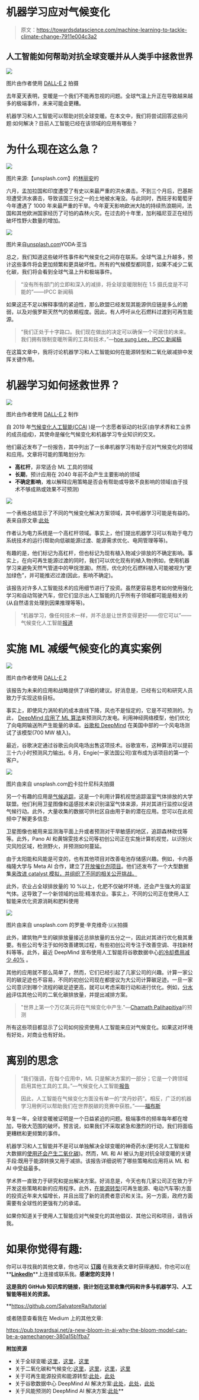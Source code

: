 # 机器学习应对气候变化

> 原文：<https://towardsdatascience.com/machine-learning-to-tackle-climate-change-7911e004c3a2>

## 人工智能如何帮助对抗全球变暖并从人类手中拯救世界

![](img/b45a62b5f028031620609cbd4c174de4.png)

图片由作者使用 [DALL-E 2](https://openai.com/dall-e-2/) 拍摄

去年夏天表明，变暖是一个我们不能再忽视的问题。全球气温上升正在导致越来越多的极端事件，未来可能会更糟。

机器学习和人工智能可以帮助对抗全球变暖。在本文中，我们将尝试回答这些问题:如何解决？目前人工智能已经在该领域的应用有哪些？

# **为什么现在这么急？**

![](img/97b346696c41d460263c5c33023572df.png)

图片来源:【unsplash.com】的[林丽安](https://unsplash.com/)的

六月，孟加拉国和印度遭受了有史以来最严重的洪水袭击。不到三个月后，巴基斯坦遭受洪水袭击，导致该国三分之一的土地被水淹没。与此同时，西班牙和葡萄牙今年遭遇了 1000 年来最严重的干旱。今年夏天影响欧洲大陆的持续热浪期间，法国和其他欧洲国家经历了可怕的森林火灾。在过去的十年里，加利福尼亚正在经历破坏性野火数量的增加。

![](img/6d97e5460e394674b728e2be97617cad.png)

图片来自[unsplash.com](https://unsplash.com/@adam_yod)YODA·亚当

总之，我们知道这些破坏性事件和气候变化之间存在联系。全球气温上升越多，预计这些事件将会更加频繁和更具破坏性。所有的气候模型都同意，如果不减少二氧化碳，我们将会看到全球气温上升和极端事件。

> “没有所有部门的立即和深入的减排，将全球变暖限制在 1.5 摄氏度是不可能的”——IPCC 新闻稿

如果这还不足以解释事情的紧迫性，那么欧盟已经发现其能源供应链是多么的脆弱，以及对俄罗斯天然气的依赖程度。因此，有人呼吁从化石燃料过渡到可再生能源。

> “我们正处于十字路口。我们现在做出的决定可以确保一个可居住的未来。我们拥有限制变暖所需的工具和技术，”—[hoe sung Lee，IPCC 新闻稿](https://www.ipcc.ch/2022/04/04/ipcc-ar6-wgiii-pressrelease/)

在这篇文章中，我将讨论机器学习和人工智能如何在能源转型和二氧化碳减排中发挥关键作用。

# **机器学习如何拯救世界？**

![](img/7189c2a7026a3d02f81515f0fbd3be46.png)

图片由作者使用 [DALL-E 2](https://openai.com/dall-e-2/) 制作

自 2019 年[气候变化人工智能(CCAI](https://www.climatechange.ai/about) )是一个志愿者驱动的社区(由学术界和工业界的成员组成)，其使命是催化气候变化和机器学习专业知识的交叉。

他们最近发布了一份报告，其中列出了一长串机器学习有助于应对气候变化的领域和应用。文章将可能的策略划分为:

*   **高杠杆**，非常适合 ML 工具的领域
*   **长期**，预计应用在 2040 年前不会产生主要影响的领域
*   **不确定影响**，难以解释应用策略是否会有帮助或导致不良影响的领域(由于技术不够成熟或效果不可预测)

![](img/8a9be5dd06550c9e59d454908104d5d8.png)

一个表格总结显示了不同的气候变化解决方案领域，其中机器学习可能是有益的。表来自原文章:[此处](https://arxiv.org/pdf/1906.05433.pdf)

作者认为电力系统是一个高杠杆领域。事实上，他们提出机器学习可以有助于电力系统技术的运行(帮助向低碳能源过渡、能源需求优化、电网管理等等)。

有趣的是，他们标记为高杠杆，但也标记为现有植入物减少排放的不确定影响。事实上，在向可再生能源过渡的同时，我们可以优化现有的植入物(例如，使用机器学习来避免天然气管道中的甲烷泄漏)。然而，优化的化石燃料植入可能被视为“更加绿色”，并可能推迟过渡(因此，影响不确定)。

该报告对许多人工智能技术的应用细节进行了投资。虽然更容易思考如何使用强化学习和自动驾驶汽车，但它们显示出人工智能的几乎所有子领域都可能是相关的(从自然语言处理到因果推理等等)。

> “机器学习，像任何技术一样，并不总是让世界变得更好——但它可以”——气候变化人工智能[报道](https://arxiv.org/pdf/1906.05433.pdf)

# **实施 ML 减缓气候变化的真实案例**

![](img/8cfddb2ead0cfea2b559fd39bed4a65e.png)

图片由作者使用 [DALL-E 2](https://openai.com/dall-e-2/)

该报告为未来的应用和战略提供了详细的建议。好消息是，已经有公司和研究人员致力于实现这些目标。

事实上，即使风力涡轮机的成本直线下降，风也不是恒定的，它是不可预测的。为此， [DeepMind 应用了 ML 算法](https://www.deepmind.com/blog/machine-learning-can-boost-the-value-of-wind-energy)来预测风力发电。利用神经网络模型，他们优化了向电网输送所产生能量的承诺。[谷歌和 DeepMind](https://blog.google/technology/ai/machine-learning-can-boost-value-wind-energy/) 在美国中部的一个风电场测试了该模型(700 MW 植入)。

最近，谷歌决定通过谷歌云向风电场出售这项技术。谷歌宣布，这种算法可以提前三十六小时预测风力输出。6 月，Engie(一家法国公司)宣布成为该项目的第一个客户。

![](img/0e62e886c65163c9d94de883602cde91.png)

图片由来自 unsplash.com[的](https://unsplash.com/)卡拉什尼科夫拍摄

另一个有趣的应用是[气候追踪](https://climatetrace.org/)，这是一个利用计算机视觉追踪温室气体排放的大学联盟。他们利用卫星图像和遥感技术来识别温室气体来源，并对其进行监控以促进气候行动。此外，大量收集的数据可供社区自由用于新的潜在应用。您可以在此视频中了解更多信息:

卫星图像也被用来监测海平面上升或者预测对干旱敏感的地区，追踪森林砍伐等等。此外，Pano AI 和黄锦雯技术公司等初创公司正在实施计算机视觉，以识别火灾风险区域，检测野火，并预测如何蔓延。

由于太阳能和风能是可变的，也有其他项目对改善电池存储感兴趣。例如，卡内基梅隆大学与 Meta AI 合作，建立了[开放催化剂项目](https://opencatalystproject.org/index.html)。他们还发布了一个大型数据集[来改进 catalyst 模拟，并组织了不同的相关公开挑战。](https://github.com/Open-Catalyst-Project/ocp/blob/main/DATASET.md)

此外，农业占全球排放量的 10 %以上，化肥不仅破坏环境，还会产生强大的温室气体。这导致了一个新领域的出现:精准农业。事实上，不同的公司正在使用人工智能来优化资源消耗和肥料使用

![](img/4773b0ac980ae27c2abbd589fcbc92d9.png)

图片由来自 unsplash.com 的罗曼·辛克维奇·🇺🇦拍摄

此外，建筑物产生的碳排放量接近总排放量的五分之一，因此对其进行优化极其重要。有些公司专注于如何改善建筑过程，有些初创公司专注于改善空调、寻找新材料等等。此外，最近 DeepMind 宣布使用人工智能将谷歌数据中心[的冷却费用减少 40%](https://www.deepmind.com/blog/deepmind-ai-reduces-google-data-centre-cooling-bill-by-40) 。

其他的应用就不那么简单了，然而，它们已经引起了几家公司的兴趣。计算一家公司的碳足迹也不容易，不同的初创公司现在都提议为大公司计算碳足迹。一旦一家公司意识到哪个流程的碳足迹更高，就可以考虑采取行动和进行优化。例如，[分水岭](https://www.bloomberg.com/news/articles/2021-02-24/how-measuring-and-reducing-emissions-has-become-its-own-business)评估其他公司的二氧化碳排放量，并提出减排方案。

> "世界上第一个万亿美元将在气候变化中产生."—[Chamath Palihapitiya](https://twitter.com/chamath/status/1318910679856807937?s=20)的预测

所有这些项目都显示了公司如何投资使用人工智能来应对气候变化。如果这对环境有好处，对商业也有好处。

# **离别的思念**

> “我们强调，在每个应用中，ML 只是解决方案的一部分；它是一个跨领域启用其他工具的工具。”—气候变化人工智能[报告](https://arxiv.org/pdf/1906.05433.pdf)
> 
> 因此，人工智能在气候变化方面没有单一的“灵丹妙药”。相反，广泛的机器学习用例可以帮助我们在世界脱碳的竞赛中获胜。”——[福布斯](https://www.forbes.com/sites/robtoews/2021/06/20/these-are-the-startups-applying-ai-to-tackle-climate-change/?sh=1540f46e7b26)

年复一年，全球变暖被证明是一个日益紧迫的问题。极端事件的频率每年都在增加，导致大范围的破坏。预言说，如果我们不采取紧急和激烈的行动，我们将面临更糟糕和更频繁的事件。

机器学习和人工智能并不是可以单独解决全球变暖的神奇药水(更何况人工智能和大数据的[使用还会产生二氧化碳](/how-ai-could-fuel-global-warming-8f6e1dda6711))。然而，ML 和 AI 被认为是对抗全球变暖的关键手段:既用于能源转换又用于减排。该报告详细说明了哪些策略和应用将从 ML 和 AI 中受益最多。

学术界一直致力于研究和提出解决方案。好消息是，今天也有几家公司正在致力于开发这些策略和新的应用程序。此外，[在能源转型](https://www.axios.com/2021/04/09/climate-spending-century-investment)(可再生能源、电动汽车等)方面的投资近年来大幅增长，并且出现了新的消费者意识和关注。另一方面，政府方面需要有全球性的更强有力的承诺。

如果你知道关于使用人工智能应对气候变化的其他倡议、其他公司和项目，请告诉我。

# 如果你觉得有趣:

你可以寻找我的其他文章，你也可以 [**订阅**](https://salvatore-raieli.medium.com/subscribe) 在我发表文章时获得通知，你也可以在**[**LinkedIn**](https://www.linkedin.com/in/salvatore-raieli/)**上连接或联系我。**感谢您的支持！**

**这是我的 GitHub 知识库的链接，我计划在这里收集代码和许多与机器学习、人工智能等相关的资源。**

**<https://github.com/SalvatoreRa/tutorial>  

或者随意查看我在 Medium 上的其他文章:

</how-science-contribution-has-become-a-toxic-environment-6beb382cebcd>  </how-ai-could-fuel-global-warming-8f6e1dda6711>  </speaking-the-language-of-life-how-alphafold2-and-co-are-changing-biology-97cff7496221>  <https://pub.towardsai.net/a-new-bloom-in-ai-why-the-bloom-model-can-be-a-gamechanger-380a15b1fba7>  

**附加资源**

*   关于全球变暖:[这里](https://climate.nasa.gov/global-warming-vs-climate-change/)，[这里](https://climate.nasa.gov/)，[这里](https://www.nrdc.org/stories/global-warming-101)
*   关于二氧化碳和气候变化:[这里](https://www.climate.gov/news-features/understanding-climate/climate-change-atmospheric-carbon-dioxide)，[这里](https://news.climate.columbia.edu/2021/02/25/carbon-dioxide-cause-global-warming/)，[这里](https://climate.nasa.gov/vital-signs/carbon-dioxide/)，[这里](https://www.pnas.org/doi/10.1073/pnas.0812721106)
*   关于可再生能源投资和能源转型:[此处](https://eciu.net/analysis/reports/2021/taking-stock-assessment-net-zero-targets)，[此处](https://www.cnbc.com/2020/12/16/blackrock-makes-climate-change-central-to-investment-strategy-for-2021.html)
*   关于谷歌数据中心 DeepMind AI 解决方案:[此处](https://www.google.com/about/datacenters/efficiency/#servers)，[此处](https://blog.google/outreach-initiatives/environment/powering-internet-renewable-energy/)，[此处](https://blog.google/outreach-initiatives/environment/data-centers-get-fit-on-efficiency/)
*   关于风能预测的 DeepMind AI 解决方案:[此处](https://about.google/intl/en-GB/stories/renewable-energy-is-boosting-economies/)**